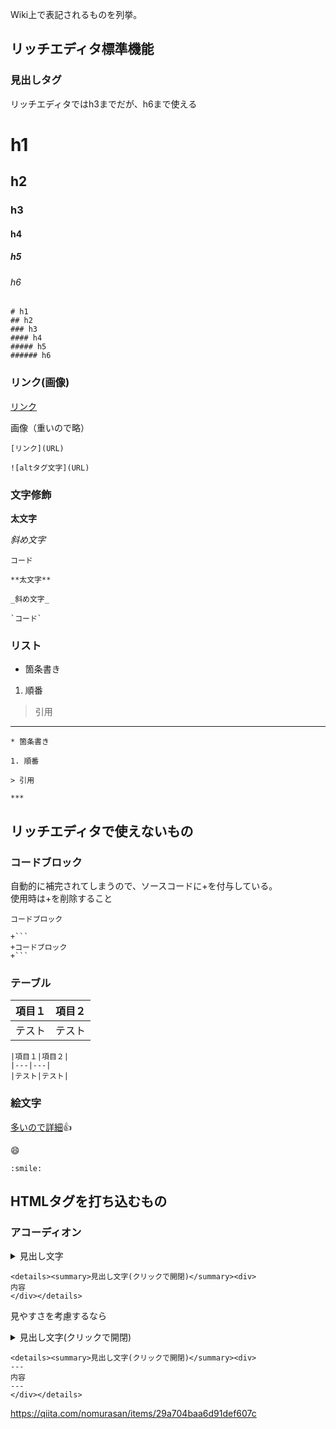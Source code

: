 Wiki上で表記されるものを列挙。

## リッチエディタ標準機能
### 見出しタグ
リッチエディタではh3までだが、h6まで使える

# h1
## h2
### h3
#### h4
##### h5
###### h6

```
# h1
## h2
### h3
#### h4
##### h5
###### h6
```

### リンク(画像)
[リンク](#h1)

画像（重いので略）
```
[リンク](URL)

![altタグ文字](URL)
```

### 文字修飾
**太文字**

_斜め文字_

`コード`
```
**太文字**

_斜め文字_

`コード`
```

### リスト
* 箇条書き

1. 順番

> 引用

***
```
* 箇条書き

1. 順番

> 引用

***
```

## リッチエディタで使えないもの
### コードブロック
自動的に補完されてしまうので、ソースコードに+を付与している。  
使用時は+を削除すること
```
コードブロック
```

```
+```
+コードブロック
+```
```

### テーブル
|項目１|項目２|
|---|---|
|テスト|テスト|

```
|項目１|項目２|
|---|---|
|テスト|テスト|
```

### 絵文字
[多いので詳細](https://www.webfx.com/tools/emoji-cheat-sheet/)👍 

😄 
```
:smile:
```

## HTMLタグを打ち込むもの
### アコーディオン
<details><summary>見出し文字</summary><div>
内容
</div></details>

```
<details><summary>見出し文字(クリックで開閉)</summary><div>
内容
</div></details>
```

見やすさを考慮するなら

<details><summary>見出し文字(クリックで開閉)</summary><div>

---

内容

---

</div></details>

```
<details><summary>見出し文字(クリックで開閉)</summary><div>
---
内容
---
</div></details>
```

https://qiita.com/nomurasan/items/29a704baa6d91def607c